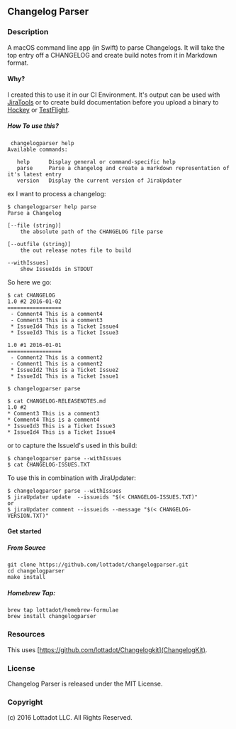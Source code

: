 ## Changelog Parser

### Description

A macOS command line app (in Swift) to parse Changelogs. It will take the top entry off a CHANGELOG and create build notes from it in Markdown format. 


#### Why?

I created this to use it in our CI Environment. It's output can be used with [JiraTools](https://github.com/lottadot/JiraTools) or to create build documentation before you upload a binary to [Hockey](https://rink.hockeyapp.net) or [TestFlight](https://developer.apple.com/testflight/).

##### How To use this?

```
 changelogparser help
Available commands:

   help      Display general or command-specific help
   parse     Parse a changelog and create a markdown representation of it's latest entry
   version   Display the current version of JiraUpdater
```

ex I want to process a changelog:

```
$ changelogparser help parse
Parse a Changelog

[--file (string)]
	the absolute path of the CHANGELOG file parse

[--outfile (string)]
	the out release notes file to build
	
--withIssues]
	show IssueIds in STDOUT
```

So here we go:

```
$ cat CHANGELOG
1.0 #2 2016-01-02
=================
 - Comment4 This is a comment4
 - Comment3 This is a comment3
 * IssueId4 This is a Ticket Issue4
 * IssueId3 This is a Ticket Issue3

1.0 #1 2016-01-01
=================
 - Comment2 This is a comment2
 - Comment1 This is a comment2
 * IssueId2 This is a Ticket Issue2
 * IssueId1 This is a Ticket Issue1

$ changelogparser parse

$ cat CHANGELOG-RELEASENOTES.md 
1.0 #2
* Comment3 This is a comment3
* Comment4 This is a comment4
* IssueId3 This is a Ticket Issue3
* IssueId4 This is a Ticket Issue4

```

or to capture the IssueId's used in this build:

```
$ changelogparser parse --withIssues
$ cat CHANGELOG-ISSUES.TXT
```

To use this in combination with JiraUpdater:

```
$ changelogparser parse --withIssues
$ jiraUpdater update  --issueids "$(< CHANGELOG-ISSUES.TXT)"
or
$ jiraUpdater comment --issueids --message "$(< CHANGELOG-VERSION.TXT)"
```

#### Get started

##### From Source
```
git clone https://github.com/lottadot/changelogparser.git
cd changelogparser
make install
```

##### Homebrew Tap:

```
brew tap lottadot/homebrew-formulae
brew install changelogparser
```

### Resources

This uses [https://github.com/lottadot/Changelogkit](ChangelogKit).

### License

Changelog Parser is released under the MIT License.

### Copyright

(c) 2016 Lottadot LLC. All Rights Reserved.
